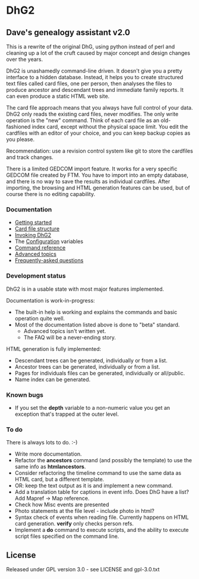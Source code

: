 # DhG2
## Dave's genealogy assistant v2.0

This is a rewrite of the original DhG, using python instead of perl and cleaning up a lot of the
cruft caused by major concept and design changes over the years.

DhG2 is unashamedly command-line driven. It doesn't give you a pretty interface to a hidden database.
Instead, it helps you to create structured text files called card files, one per person, then analyses
the files to produce ancestor and descendant trees and immediate family reports. It can even produce a
static HTML web site.

The card file approach means that you always have full control of your data. DhG2 only reads the existing
card files, never modifies. The only write operation is the "new" command.
Think of each card file as an old-fashioned index card, except without the physical space limit.
You edit the cardfiles with an editor of your choice, and you can keep backup copies as you please.

Recommendation: use a revision control system like git to store the cardfiles and track changes.

There is a limited GEDCOM import feature. It works for a very specific GEDCOM file created by FTM.
You have to import into an empty database, and there is no way to save the results as individual cardfiles.
After importing, the browsing and HTML generation features can be used, but of course there is no
editing capability.

### Documentation

* [Getting started](doc/GettingStarted.md)
* [Card file structure](doc/CardFormat.md)
* [Invoking DhG2](doc/Invocation.md)
* The [Configuration](doc/Configuration.md) variables
* [Command reference](doc/CommandRef.md)
* [Advanced topics](doc/Advanced.md)
* [Frequently-asked questions](doc/FAQ.md)

### Development status

DhG2 is in a usable state with most major features implemented.

Documentation is work-in-progress:

* The built-in help is working and explains the commands and basic operation quite well.
* Most of the documentation listed above is done to "beta" standard.
	* Advanced topics isn't written yet.
	* The FAQ will be a never-ending story.

HTML generation is fully implemented:

* Descendant trees can be generated, individually or from a list.
* Ancestor trees can be generated, individually or from a list.
* Pages for individuals files can be generated, individually or all/public.
* Name index can be generated.

### Known bugs

* If you set the **depth** variable to a non-numeric value you get an exception that's trapped at the outer level.

### To do

There is always lots to do. :-)

* Write more documentation.
* Refactor the **ancestors** command (and possibly the template) to use the same info as **htmlancestors**.
* Consider refactoring the timeline command to use the same data as HTML card, but a different template.
* OR: keep the text output as it is and implement a new command.
* Add a translation table for captions in event info. Does DhG have a list? Add Mapref -> Map reference.
* Check how Misc events are presented
* Photo statements at the file level - include photo in html?
* Syntax check of events when reading file. Currently happens on HTML card generation. **verify** only checks person refs.
* Implement a **do** command to execute scripts, and the ability to execute script files specified on the command line.

## License

Released under GPL version 3.0 - see LICENSE and gpl-3.0.txt
